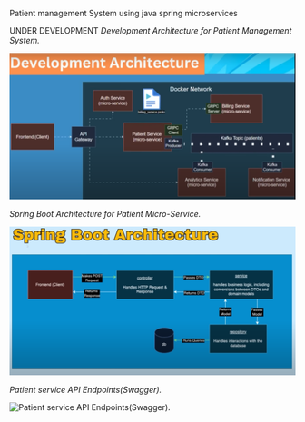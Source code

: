 Patient management System 
using java spring microservices

UNDER DEVELOPMENT
*Development Architecture for Patient Management System.*

![Development Architecture for Patient Management System](Images/Development_Architecture.png)

*Spring Boot Architecture for Patient Micro-Service.*

![Spring Boot Architecture for Patient Micro-Service ](Images/SpringBoot_Architecture.png)


*Patient service API Endpoints(Swagger).*

![Patient service API Endpoints(Swagger).](Images/Patient_service_endpoints.pngk)


